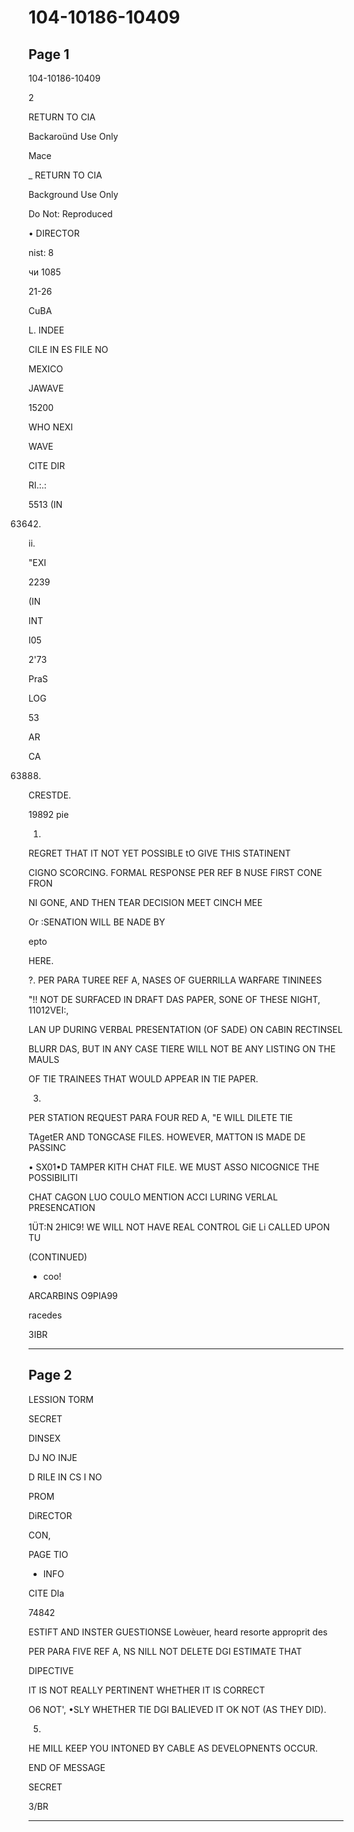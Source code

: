# 104-10186-10409

## Page 1

104-10186-10409

2

RETURN TO CIA

Backaroünd Use Only

Mace

_ RETURN TO CIA

Background Use Only

Do Not: Reproduced

• DIRECTOR

nist: 8

чи 1085

21-26

CuBA

L. INDEE

CILE IN ES FILE NO

MEXICO

JAWAVE

15200

WHO NEXI

WAVE

CITE DIR

RI.:.:

5513 (IN

63642)

ii.

"EXI

2239

(IN

INT

I05

2'73

PraS

LOG

53

AR

CA

63888)

CRESTDE.

19892 pie

1.

REGRET THAT IT NOT YET POSSIBLE tO GIVE THIS STATINENT

CIGNO SCORCING. FORMAL RESPONSE PER REF B NUSE FIRST CONE FRON

NI GONE, AND THEN TEAR DECISION MEET CINCH MEE

Or :SENATION WILL BE NADE BY

epto

HERE.

?. PER PARA TUREE REF A, NASES OF GUERRILLA WARFARE TININEES

"!! NOT DE SURFACED IN DRAFT DAS PAPER, SONE OF THESE NIGHT, 11012VEI:,

LAN UP DURING VERBAL PRESENTATION (OF SADE) ON CABIN RECTINSEL

BLURR DAS, BUT IN ANY CASE TIERE WILL NOT BE ANY LISTING ON THE MAULS

OF TIE TRAINEES THAT WOULD APPEAR IN TIE PAPER.

3.

PER STATION REQUEST PARA FOUR RED A, "E WILL DILETE TIE

TAgetER AND TONGCASE FILES. HOWEVER, MATTON IS MADE DE PASSINC

• SX01•D TAMPER KITH CHAT FILE. WE MUST ASSO NICOGNICE THE POSSIBILITI

CHAT CAGON LUO COULO MENTION ACCI LURING VERLAL PRESENCATION

1ÜT:N 2HIC9! WE WILL NOT HAVE REAL CONTROL GiE Li CALLED UPON TU

(CONTINUED)

- соо!

ARCARBINS O9PIA99

racedes

3IBR

---

## Page 2

LESSION TORM

SECRET

DINSEX

DJ NO INJE

D RILE IN CS I NO

PROM

DiRECTOR

CON,

PAGE TIO

- INFO

CITE DIa

74842

ESTIFT AND INSTER GUESTIONSE Lowèuer, heard resorte approprit des

PER PARA FIVE REF A, NS NILL NOT DELETE DGI ESTIMATE THAT

DIPECTIVE

IT IS NOT REALLY PERTINENT WHETHER IT IS CORRECT

O6 NOT', •SLY WHETHER TIE DGI BALIEVED IT OK NOT (AS THEY DID).

5.

HE MILL KEEP YOU INTONED BY CABLE AS DEVELOPNENTS OCCUR.

END OF MESSAGE

SECRET

3/BR

---


